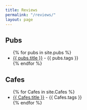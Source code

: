 ```yaml
---
title: Reviews
permalink: "/reviews/"
layout: page
---
```


## Pubs
<ul>
{% for pubs in site.pubs %}
<li><a href="{{ pubs.url }}"> {{ pubs.title }}</a> - {{ pubs.tags }} </li>
{% endfor %}
</ul>

## Cafes
<ul>
{% for Cafes in site.Cafes %}
<li><a href="{{ Cafes.url }}"> {{ Cafes.title }}</a> - {{ Cafes.tags }} </li>
{% endfor %}
</ul>
